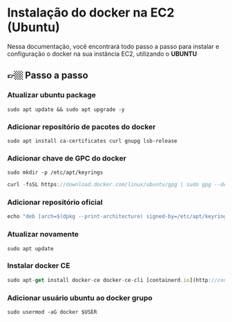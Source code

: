 # Instalação do docker na  EC2 (Ubuntu)

Nessa documentação, você encontrará todo passo a passo para instalar e configuração o docker na sua instância EC2, utilizando o **UBUNTU**

## 👉🏼 Passo a passo

### Atualizar ubuntu package

`sudo apt update && sudo apt upgrade -y`

### Adicionar repositório de pacotes do docker

`sudo apt install ca-certificates curl gnupg lsb-release`

### Adicionar chave de GPC do docker

`sudo mkdir -p /etc/apt/keyrings`

```jsx
curl -fsSL https://download.docker.com/linux/ubuntu/gpg | sudo gpg --dearmor -o /etc/apt/keyrings/docker.gpg
```

### Adicionar repositório oficial

```jsx
echo "deb [arch=$(dpkg --print-architecture) signed-by=/etc/apt/keyrings/docker.gpg] https://download.docker.com/linux/ubuntu $(lsb_release -cs) stable" | sudo tee /etc/apt/sources.list.d/docker.list > /dev/null
```

### Atualizar novamente

`sudo apt update`

### Instalar docker CE

```jsx
sudo apt-get install docker-ce docker-ce-cli [containerd.io](http://containerd.io/) docker-buildx-plugin docker-compose-plugin
```

### Adicionar usuário ubuntu ao docker grupo

`sudo usermod -aG docker $USER`